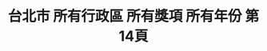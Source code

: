---
title: "台北市 所有行政區 所有獎項 所有年份 第14頁"
description: "台北市 所有行政區 所有獎項 所有年份 獲獎餐廳 第14頁"
keywords:
  - 美食競賽
  - 台灣美食
  - 美食精選
datePublished: "2025-06-30"
dateModified: "2025-07-03"
city: "台北市"
district: "所有行政區"
award: "所有獎項"
year: "所有年份"
page: 14
count: 234

restaurants:
  - name: "好麵煮私房麵館"
    city: "台北市"
    district: "士林區"
    address: "台北市士林區士東路100號"
    phone: "0228317154"
    geo: "25.11207007794423, 121.5292938310075"
    link: "台北市/士林區/好麵煮私房麵館"
    google_map: "https://maps.app.goo.gl/2CsBXNpXEqWBVkMb9"
    footinder: "https://footinder.com.tw/%E5%8F%B0%E5%8C%97%E5%B8%82%E5%A3%AB%E6%9E%97%E5%8D%80/42241/"
    award:
    - name: "500盤"
      year: "2024"
  - name: "海真私房菜"
    city: "台北市"
    district: "松山區"
    address: "台北市松山區民生東路三段130巷7弄15號"
    phone: "0225465655"
    geo: "25.0566510551678, 121.54686406629185"
    link: "台北市/松山區/海真私房菜"
    google_map: "https://maps.app.goo.gl/LZcubm5tS9FfE5nu9"
    footinder: "https://footinder.com.tw/%E5%8F%B0%E5%8C%97%E5%B8%82%E6%9D%BE%E5%B1%B1%E5%8D%80/8666/"
    award:
    - name: "500盤"
      year: "2024"
  - name: "紅皇后川酒·RED QUEEN BISTRO"
    city: "台北市"
    district: "大安區"
    address: "台北市大安區樂利路11巷32號1樓"
    phone: "0227323255"
    geo: "25.02826872390276, 121.55244554849739"
    link: "台北市/大安區/紅皇后川酒_RED_QUEEN_BISTRO"
    google_map: "https://maps.app.goo.gl/3WtC6N6ZG8CwFjfW9"
    footinder: "https://footinder.com.tw/%E5%8F%B0%E5%8C%97%E5%B8%82%E5%A4%A7%E5%AE%89%E5%8D%80/8821/"
    award:
    - name: "500盤"
      year: "2024"
  - name: "江牛樓"
    city: "台北市"
    district: "大同區"
    address: "台北市大同區民樂街6號"
    phone: ""
    geo: "25.055712283156602, 121.5108171826953"
    link: "台北市/大同區/江牛樓"
    google_map: "https://maps.app.goo.gl/HeZwPDgFPksGptQd8"
    footinder: "https://footinder.com.tw/%e5%8f%b0%e5%8c%97%e5%b8%82%e5%a4%a7%e5%90%8c%e5%8d%80/362146/"
    award:
    - name: "500盤"
      year: "2024"
  - name: "季肴酒駄介 Dasuke by Sakemaru"
    city: "台北市"
    district: "大安區"
    address: "台北市大安區四維路375-2號1樓"
    phone: "0227000375"
    geo: "25.025698017861746, 121.54795158279929"
    link: "台北市/大安區/季肴酒駄介_Dasuke_by_Sakemaru"
    google_map: "https://maps.app.goo.gl/HYTeYy26pZpz3XK57"
    footinder: "https://footinder.com.tw/%e5%8f%b0%e5%8c%97%e5%b8%82%e5%a4%a7%e5%ae%89%e5%8d%80/362150/"
    award:
    - name: "500盤"
      year: "2024"
  - name: "江蘇菜盒店"
    city: "台北市"
    district: "大安區"
    address: "台北市大安區忠孝東路三段216巷3弄6號"
    phone: "0227710883"
    geo: "25.04120725076647, 121.54032123902377"
    link: "台北市/大安區/江蘇菜盒店"
    google_map: "https://maps.app.goo.gl/XjCnE3qGaVARA2U67"
    footinder: "https://footinder.com.tw/%E5%8F%B0%E5%8C%97%E5%B8%82%E5%A4%A7%E5%AE%89%E5%8D%80/168844/"
    award:
    - name: "500盤"
      year: "2024"
  - name: "錦富日本料理"
    city: "台北市"
    district: "松山區"
    address: "台北市松山區民生東路五段137巷6弄36號"
    phone: "0227486356"
    geo: "25.060297657276408, 121.56293532605065"
    link: "台北市/松山區/錦富日本料理"
    google_map: "https://maps.app.goo.gl/ZGrdFkBeUqgEwVG76"
    footinder: "https://footinder.com.tw/%E5%8F%B0%E5%8C%97%E5%B8%82%E6%9D%BE%E5%B1%B1%E5%8D%80/36934/"
    award:
    - name: "500盤"
      year: "2024"
  - name: "金山客家小館創始店"
    city: "台北市"
    district: "松山區"
    address: "台北市松山區南京東路五段250巷2弄5號1樓"
    phone: "0227659906"
    geo: "25.05077240299724, 121.56640052915144"
    link: "台北市/松山區/金山客家小館創始店"
    google_map: "https://maps.app.goo.gl/KKrNjL5wFHSXgBmy8"
    footinder: "https://footinder.com.tw/%E5%8F%B0%E5%8C%97%E5%B8%82%E6%9D%BE%E5%B1%B1%E5%8D%80/9079/"
    award:
    - name: "500盤"
      year: "2024"
  - name: "聚苑Ju Yuan(永久歇業)"
    city: "台北市"
    district: "松山區"
    address: "台北市松山區民生東路四段131巷21號"
    phone: ""
    geo: "25.05916525863324, 121.55356238163422"
    link: "台北市/松山區/聚苑Ju_Yuan_永久歇業_"
    google_map: "https://maps.app.goo.gl/TKfbW97UXZJruxmW9"
    footinder: "https://footinder.com.tw/%E5%8F%B0%E5%8C%97%E5%B8%82%E6%9D%BE%E5%B1%B1%E5%8D%80/48047/"
    award:
    - name: "500盤"
      year: "2024"
---
